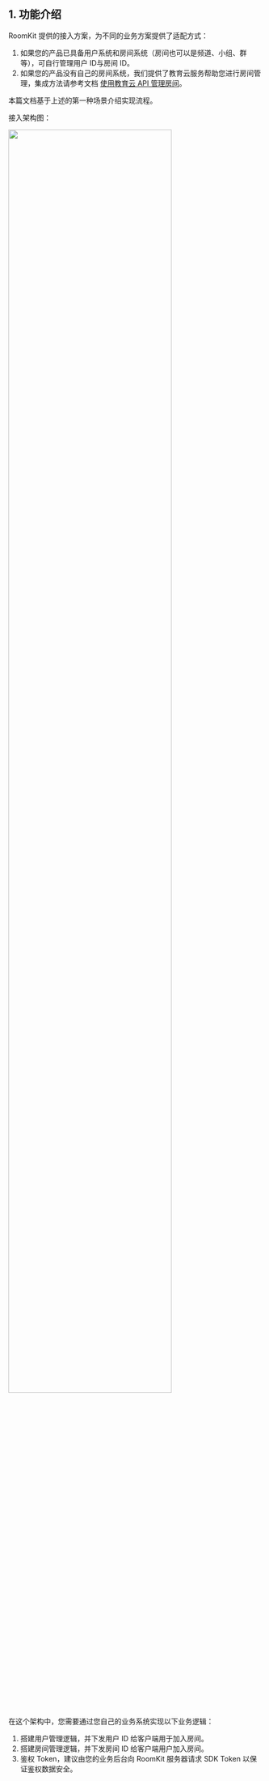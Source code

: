 ## 1. 功能介绍
RoomKit 提供的接入方案，为不同的业务方案提供了适配方式：
1. 如果您的产品已具备用户系统和房间系统（房间也可以是频道、小组、群等），可自行管理用户 ID与房间 ID。
2. 如果您的产品没有自己的房间系统，我们提供了教育云服务帮助您进行房间管理，集成方法请参考文档 [使用教育云 API 管理房间](!RoomKit-Edu_Cloud_ServiceAPi/AdvFunc_EduCS)。

本篇文档基于上述的第一种场景介绍实现流程。

接入架构图：

<img src="/Pics/RoomKit/AllPlatform/roomkit_architecture.png" width=80%>

在这个架构中，您需要通过您自己的业务系统实现以下业务逻辑：

1. 搭建用户管理逻辑，并下发用户 ID 给客户端用于加入房间。
2. 搭建房间管理逻辑，并下发房间 ID 给客户端用户加入房间。
3. 鉴权 Token，建议由您的业务后台向 RoomKit 服务器请求 SDK Token 以保证鉴权数据安全。






